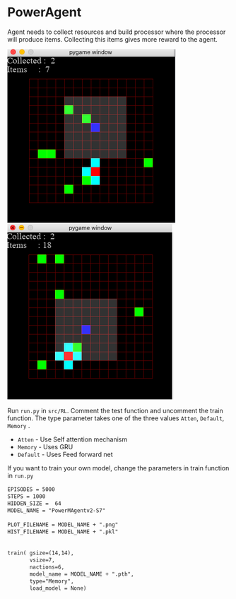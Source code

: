 # PowerAgent 
Agent needs to collect resources and build processor where the processor will produce items. Collecting this items gives more reward to the agent.

![Alt text](images/1.png?raw=true "Title") ![A](images/2.png?raw=true "Title1")

Run `run.py` in `src/RL`. Comment the test function and uncomment the train function. The type parameter takes one of the three values `Atten`, `Default`, `Memory` .  

* `Atten`   - Use Self attention mechanism 
* `Memory`  - Uses GRU
* `Default` - Uses Feed forward net

If you want to train your own model, change the parameters in train function in `run.py`
```
EPISODES = 5000
STEPS = 1000
HIDDEN_SIZE =  64 
MODEL_NAME = "PowerMAgentv2-S7"

PLOT_FILENAME = MODEL_NAME + ".png" 
HIST_FILENAME = MODEL_NAME + ".pkl" 


train( gsize=(14,14),
       vsize=7,
       nactions=6,
       model_name = MODEL_NAME + ".pth", 
       type="Memory",
       load_model = None)
```
